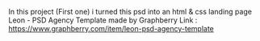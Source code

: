 In this project (First one) i turned this psd into an html & css landing page 
Leon - PSD Agency Template made by Graphberry 
Link : https://www.graphberry.com/item/leon-psd-agency-template
